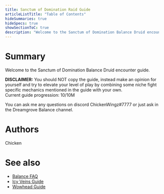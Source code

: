 ```yaml
---
title: Sanctum of Domination Raid Guide
articleListTitle: "Table of Contents"
hideSummaries: true
hideSpecs: true
showSectionToC: true
description: "Welcome to the Sanctum of Domination Balance Druid encounter guide."
---
```


Summary
===
Welcome to the Sanctum of Domination Balance Druid encounter guide.

**DISCLAIMER:** You should NOT copy the guide, instead make an opinion for yourself and try to elevate your level of play by combining some niche fight specific mechanics mentioned in the guide with your own.
<br>Current guide progression: 10/10M

You can ask me any questions on discord ChickenWingz#7777 or just ask in the Dreamgrove Balance channel.

Authors
===
Chicken

See also
===
 - [Balance FAQ](/balance/2020-12-08-9.0_FAQ)
 - [Icy Veins Guide](https://www.icy-veins.com/wow/balance-druid-pve-dps-guide)
 - [Wowhead Guide](https://www.wowhead.com/balance-druid-guide)
